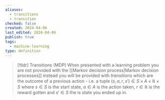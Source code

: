 ```yaml
---
aliases:
  - transitions
  - transition
checked: false
created: 2024-04-06
last_edited: 2024-04-06
publish: true
tags:
  - machine-learning
type: definition
---
```

>[!tldr] Transitions (MDP)
>When presented with a learning problem you are not provided with the [[Markov decision process|Markov decision processes]] instead you will be provided with *transitions* which are the outcome of a previous action - i.e. a tuple $(s,a,r,s') \in S \times A \times \mathbb{R} \times S$ where $s \in S$ is the start state, $a \in A$ is the action taken, $r \in \mathbb{R}$ is the reward gotten and $s' \in S$ the is state you ended up in.

